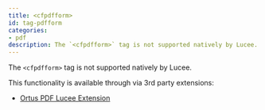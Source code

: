 ```yaml
---
title: <cfpdfform>
id: tag-pdfform
categories:
- pdf
description: The `<cfpdfform>` tag is not supported natively by Lucee.
---
```


The `<cfpdfform>` tag is not supported natively by Lucee.

This functionality is available through via 3rd party extensions:
* [Ortus PDF Lucee Extension](https://www.ortussolutions.com/products/ortuspdf)
